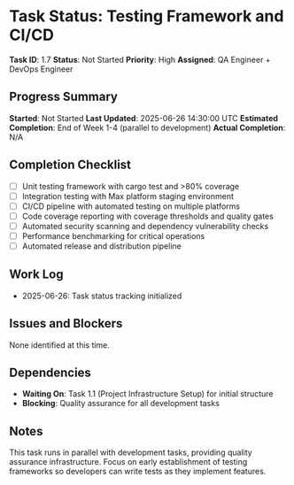 # Task Status: Testing Framework and CI/CD

**Task ID**: 1.7
**Status**: Not Started
**Priority**: High
**Assigned**: QA Engineer + DevOps Engineer

## Progress Summary
**Started**: Not Started
**Last Updated**: 2025-06-26 14:30:00 UTC
**Estimated Completion**: End of Week 1-4 (parallel to development)
**Actual Completion**: N/A

## Completion Checklist
- [ ] Unit testing framework with cargo test and >80% coverage
- [ ] Integration testing with Max platform staging environment
- [ ] CI/CD pipeline with automated testing on multiple platforms
- [ ] Code coverage reporting with coverage thresholds and quality gates
- [ ] Automated security scanning and dependency vulnerability checks
- [ ] Performance benchmarking for critical operations
- [ ] Automated release and distribution pipeline

## Work Log
- 2025-06-26: Task status tracking initialized

## Issues and Blockers
None identified at this time.

## Dependencies
- **Waiting On**: Task 1.1 (Project Infrastructure Setup) for initial structure
- **Blocking**: Quality assurance for all development tasks

## Notes
This task runs in parallel with development tasks, providing quality assurance infrastructure. Focus on early establishment of testing frameworks so developers can write tests as they implement features.
